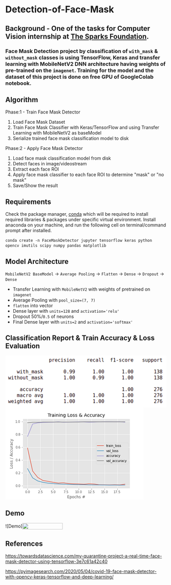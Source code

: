 # Detection-of-Face-Mask

## Background - One of the tasks for Computer Vision internship at [The Sparks Foundation](https://internship.thesparksfoundation.info/).
### Face Mask Detection project by classification of `with_mask` & `without_mask` classes is using TensorFlow, Keras and transfer learning with MobileNetV2 DNN architecture having weights of pre-trained on the `imagenet`. Training for the model and the dataset of this project is done on free GPU of GoogleColab notebook. 

## Algorithm
Phase:1 - Train Face Mask Detector
  1. Load Face Mask Dataset
  2. Train Face Mask Classifier with Keras/TensorFlow and using Transfer Learning with MobileNetV2 as baseModel
  3. Serialize trained face mask classification model to disk

Phase:2 - Apply Face Mask Detector
  1. Load face mask classification model from disk
  2. Detect faces in image/videostream 
  3. Extract each face ROI
  4. Apply face mask classifier to each face ROI to determine "mask" or "no mask"
  5. Save/Show the result
  
## Requirements
Check the package manager, [conda](https://docs.conda.io/projects/conda/en/latest/index.html) which will be required to install required libraries & packages under specific virtual environment.
Install anaconda on your machine, and run the following cell on terminal/command prompt after installed.
```
conda create -n FaceMaskDetector jupyter tensorflow keras python opencv imutils scipy numpy pandas matplotlib
```
## Model Architecture
`MobileNetV2 BaseModel` -> `Average Pooling` -> `Flatten` -> `Dense` -> `Dropout` -> `Dense`
* Transfer Learning with `MobileNetV2` with weights of pretrained on `imagenet`
* Average Pooling with `pool_size=(7, 7)`
* `flatten` into vector
* Dense layer with `units=128` and `activation='relu'`
* Dropout 50%/`0.5` of neurons
* Final Dense layer with `units=2` and `activation='softmax'`

## Classification Report & Train Accuracy & Loss Evaluation
<img src="classification-report.png" align="center" alt="Classification Report">      <img src="evaluation.png" align="center" alt="Training Accuracy & Loss">

## Demo 
![Demo]<img src="https://github.com/ThuraTunScibotics/Detection-of-Face-Mask/blob/main/output.gif" width="50%" height="50%" align="center">

## References

https://towardsdatascience.com/my-quarantine-project-a-real-time-face-mask-detector-using-tensorflow-3e7c61a42c40

https://pyimagesearch.com/2020/05/04/covid-19-face-mask-detector-with-opencv-keras-tensorflow-and-deep-learning/
